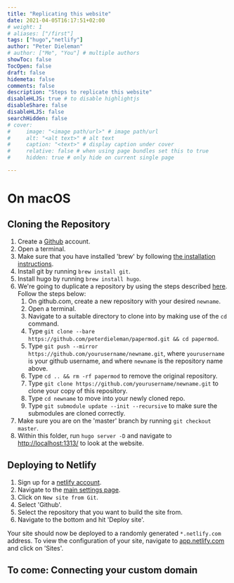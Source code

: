 ```yaml
---
title: "Replicating this website"
date: 2021-04-05T16:17:51+02:00
# weight: 1
# aliases: ["/first"]
tags: ["hugo","netlify"]
author: "Peter Dieleman"
# author: ["Me", "You"] # multiple authors
showToc: false
TocOpen: false
draft: false
hidemeta: false
comments: false
description: "Steps to replicate this website"
disableHLJS: true # to disable highlightjs
disableShare: false
disableHLJS: false
searchHidden: false
# cover:
#     image: "<image path/url>" # image path/url
#     alt: "<alt text>" # alt text
#     caption: "<text>" # display caption under cover
#     relative: false # when using page bundles set this to true
#     hidden: true # only hide on current single page

---
```


# On macOS

## Cloning the Repository

1. Create a [Github](http://github.com/) account.
2. Open a terminal.
3. Make sure that you have installed 'brew' by 
   following [the installation instructions](https://brew.sh/).
4. Install git by running `brew install git`.
5. Install hugo by running `brew install hugo`.
6. We're going to duplicate a repository by using the steps described
   [here](https://docs.github.com/en/github/creating-cloning-and-archiving-repositories/duplicating-a-repository).
   Follow the steps below:
   1. On github.com, create a new repository with your desired `newname`.
   2. Open a terminal.
   3. Navigate to a suitable directory to clone into by making use of the `cd` command.
   4. Type `git clone --bare https://github.com/peterdieleman/papermod.git && cd papermod`.
   5. Type `git push --mirror https://github.com/yourusername/newname.git`,
      where `yourusername` is your github username,
      and where `newname` is the repository name above.
   6. Type `cd .. && rm -rf papermod` to remove the original repository.
   7. Type 
      `git clone https://github.com/yourusername/newname.git`
      to clone your copy of this repository.
   8. Type `cd newname` to move into your newly cloned repo.
   9. Type `git submodule update --init --recursive`
      to make sure the submodules are cloned correctly.
7. Make sure you are on the 'master' branch by running `git checkout master`.
8. Within this folder, run `hugo server -D` and navigate to
   [http://localhost:1313/](http://localhost:1313/)
   to look at the website.

## Deploying to Netlify

1. Sign up for a [netlify account](https://www.netlify.com/).
2. Navigate to the [main settings page](https://app.netlify.com/).
3. Click on `New site from Git`.
4. Select 'Github'.
5. Select the repository that you want to build the site from.
6. Navigate to the bottom and hit 'Deploy site'.

Your site should now be deployed to a randomly generated `*.netlify.com` address.
To view the configuration of your site,
navigate to
[app.netlify.com](https://app.netlify.com/)
and click on 'Sites'.

## To come: Connecting your custom domain
